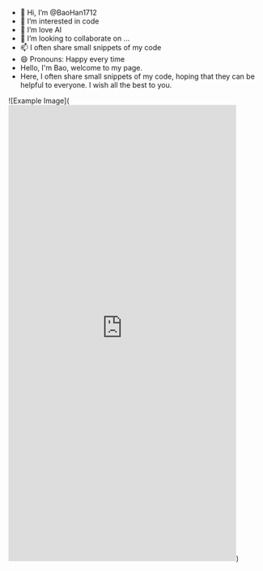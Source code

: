 - 👋 Hi, I’m @BaoHan1712
- 👀 I’m interested in code
- 🌱 I’m love AI 
- 💞️ I’m looking to collaborate on ...
- 📫  I often share small snippets of my code
- 😄 Pronouns: Happy every time
- Hello, I'm Bao, welcome to my page.
- Here, I often share small snippets of my code, hoping that they can be helpful to everyone. I wish all the best to you.

![Example Image](<iframe src="https://assets.pinterest.com/ext/embed.html?id=11751649021582433" height="900" width="450" frameborder="0" scrolling="no" ></iframe>)
